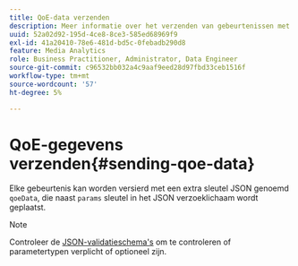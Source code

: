 ```yaml
---
title: QoE-data verzenden
description: Meer informatie over het verzenden van gebeurtenissen met een JavaData JSON-toets.
uuid: 52a02d92-195d-4ce8-8ce3-585ed68969f9
exl-id: 41a20410-78e6-481d-bd5c-0febadb290d8
feature: Media Analytics
role: Business Practitioner, Administrator, Data Engineer
source-git-commit: c96532bb032a4c9aaf9eed28d97fbd33ceb1516f
workflow-type: tm+mt
source-wordcount: '57'
ht-degree: 5%

---
```


# QoE-gegevens verzenden{#sending-qoe-data}

Elke gebeurtenis kan worden versierd met een extra sleutel JSON genoemd `qoeData`, die naast `params` sleutel in het JSON verzoeklichaam wordt geplaatst.

>[!NOTE]
>
>Controleer de [JSON-validatieschema&#39;s](/help/media-collection-api/mc-api-impl/mc-api-validate-reqs.md) om te controleren of parametertypen verplicht of optioneel zijn.
